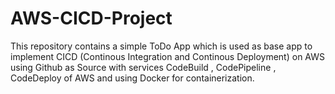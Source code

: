 # AWS-CICD-Project

This repository contains a simple ToDo App which is used as base app to implement CICD (Continous Integration and Continous Deployment) on AWS using Github as Source with services CodeBuild , CodePipeline , CodeDeploy of AWS and using Docker for containerization.
